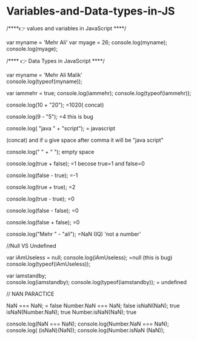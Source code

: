 # Variables-and-Data-types-in-JS

/****👉 values and variables in JavaScript ****/

 
 
 
 var myname = 'Mehr Ali'
 var myage = 26;
 console.log(myname);
 console.log(myage);




/**** 👉 Data Types in JavaScript ****/



var myname = 'Mehr Ali Malik'  
 console.log(typeof(myname)); 

  
  
  
  
  var iammehr = true; 
    console.log(iammehr);
    console.log(typeof(iammehr));

 
 
 
 
console.log(10 + "20");               =1020( concat)
 
 
 console.log(9 - "5");                 =4  this is bug


console.log( "java "  + "script");    = javascript 
 
 
 (concat) and if u give space after comma it will be "java script"


console.log(" " + " "); empty space 
 
 
 console.log(true + false);            =1 becose true=1 and false=0


console.log(false - true);            =-1
 
 
 console.log(true + true);             =2
 
 
 console.log(true - true);             =0
 
 
 console.log(false - false);           =0
 
 
 console.log(false + false);           =0
 
 
 console.log("Mehr " - "ali");         =NaN (IQ) 'not a number'







//Null VS Undefined



var iAmUseless = null;
 console.log(iAmUseless);           =null (this is bug)
 console.log(typeof(iAmUseless));  

 
 
 var iamstandby;      
 console.log(iamstandby);
 console.log(typeof(iamstandby));  = undefined




//   NAN PARACTICE
 
 
 
 NaN === NaN;   = false
 Number.NaN === NaN; false
 isNaN(NaN);            true
 isNaN(Number.NaN); true
 Number.isNaN(NaN);  true




console.log(NaN === NaN);
 console.log(Number.NaN === NaN);
 console.log( (isNaN)(NaN));
 console.log(Number.isNaN (NaN));


